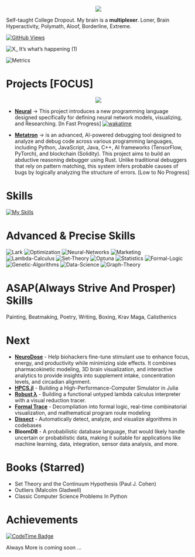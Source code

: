 <p align="center">
  <img src=https://github.com/user-attachments/assets/533b2a4e-1814-4ba9-af66-5c1e46de5d11>
</p>

Self-taught College Dropout. My brain is a **multiplexer**. Loner, Brain Hyperactivity, Polymath, Aloof, Borderline, Extreme.

[![GitHub Views](https://komarev.com/ghpvc/?username=Lemniscate-SHA-256)](https://github.com/Lemniscate-SHA-256/)

![X_ It’s what’s happening (1)](https://github.com/user-attachments/assets/3854efa8-3ce9-4002-823e-d7533b41f3d7)

![Metrics](https://github.com/Lemniscate-SHA-256/Lemniscate-SHA-256/edit/main/github-metrics.svg)

# Projects [FOCUS]
<p align="center">
  <img src=https://github.com/user-attachments/assets/b32ce6f4-ecd7-4040-a538-a78a298882dc>
</p>


- **[Neural](https://github.com/Lemniscate-SHA-256/neural)** -> This project introduces a new programming language designed specifically for defining neural network models, visualizing, and Researching. [In Fast Progress]   [![wakatime](https://wakatime.com/badge/user/5aed2962-7451-49d2-9cc7-e162f14d009f/project/fd9160e0-0907-48f6-8f44-d465bead3df8.svg)](https://wakatime.com/badge/user/5aed2962-7451-49d2-9cc7-e162f14d009f/project/fd9160e0-0907-48f6-8f44-d465bead3df8)

- **[Metatron](https://github.com/Lemniscate-SHA-256/Metatron)** -> is an advanced, AI-powered debugging tool designed to analyze and debug code across various programming languages, including Python, JavaScript, Java, C++, AI frameworks (TensorFlow, PyTorch), and blockchain (Solidity). This project aims to build an abductive reasoning debugger using Rust. Unlike traditional debuggers that rely on pattern matching, this system infers probable causes of bugs by logically analyzing the structure of errors. [Low to No Progress]

# Skills

[![My Skills](https://skillicons.dev/icons?i=python,html,tensorflow,git,bash,d3,css,flask,latex,github,linux,react,py,regex,svg,ubuntu,twitter,vercel,vscode,windows,markdown,debian,devto,docker,githubactions,linkedin,obsidian,pytorch,javascript&perline=30)](https://skillicons.dev)

# Advanced & Precise Skills
![Lark](https://img.shields.io/badge/Lark-39%25-blue)
![Optimization](https://img.shields.io/badge/Optimization-35%25-red)
![Neural-Networks](https://img.shields.io/badge/NeuralNetworks-75%25-blue)
![Marketing](https://img.shields.io/badge/Marketing-6%25-pink)
![Lambda-Calculus](https://img.shields.io/badge/LambdaCalculus-4%25-violet)
![Set-Theory](https://img.shields.io/badge/SetTheory-1%25-red)
![Optuna](https://img.shields.io/badge/Optuna-5%25-dark)
![Statistics](https://img.shields.io/badge/Statistics-15%25-dark)
![Formal-Logic](https://img.shields.io/badge/FormalLogic-1%25-dark)
![Genetic-Algorithms](https://img.shields.io/badge/GeneticAlgorithms-1%25-dark)
![Data-Science](https://img.shields.io/badge/DataScience-2%25-dark)
![Graph-Theory](https://img.shields.io/badge/GraphTheory-3%25-dark)

# ASAP(Always Strive And Prosper) Skills
Painting, Beatmaking, Poetry, Writing, Boxing, Krav Maga, Calisthenics

# Next
- **[NeuroDose](https://github.com/Lemniscate-SHA-256/NeuroDose)** - Help biohackers fine-tune stimulant use to enhance focus, energy, and productivity while minimizing side effects.  It combines pharmacokinetic modeling, 3D brain visualization, and interactive analytics to provide insights into supplement intake, concentration levels, and circadian alignment.
- **[HPCS.jl](https://github.com/Lemniscate-SHA-256/HPCS.jl)** - Building a High-Performance-Computer Simulator in Julia
- **[Robust λ](https://github.com/Lemniscate-SHA-256/Robust-Lambda)** - Building a functional untyped lambda calculus interpreter with a visual reduction tracer.
- **[Formal Trace](https://github.com/Lemniscate-SHA-256/Formal-Trace)** - Decompilation into formal logic, real-time combinatorial visualization, and mathematical program route modeling
- **[Dissect](https://github.com/Lemniscate-SHA-256/Dissect)** - Automatically detect, analyze, and visualize algorithms in codebases
- **BloomDB** - A probabilistic database language, that would likely handle uncertain or probabilistic data, making it suitable for applications like machine learning, data, integration, sensor data analysis, and more.

# Books (Starred)
- Set Theory and the Continuum Hypothesis (Paul J. Cohen)
- Outliers (Malcolm Gladwell)
- Classic Computer Science Problems In Python

# Achievements

[![CodeTime Badge](https://img.shields.io/endpoint?style=flat&color=222&url=https%3A%2F%2Fapi.codetime.dev%2Fshield%3Fid%3D31645%26project%3D%26in=0)](https://codetime.dev)


Always More is coming soon ...
